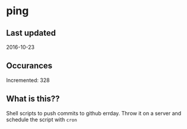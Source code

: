 # ping

## Last updated
2016-10-23

## Occurances
Incremented: 328

## What is this?? 
Shell scripts to push commits to github errday. Throw it on a server and schedule the script with `cron`
